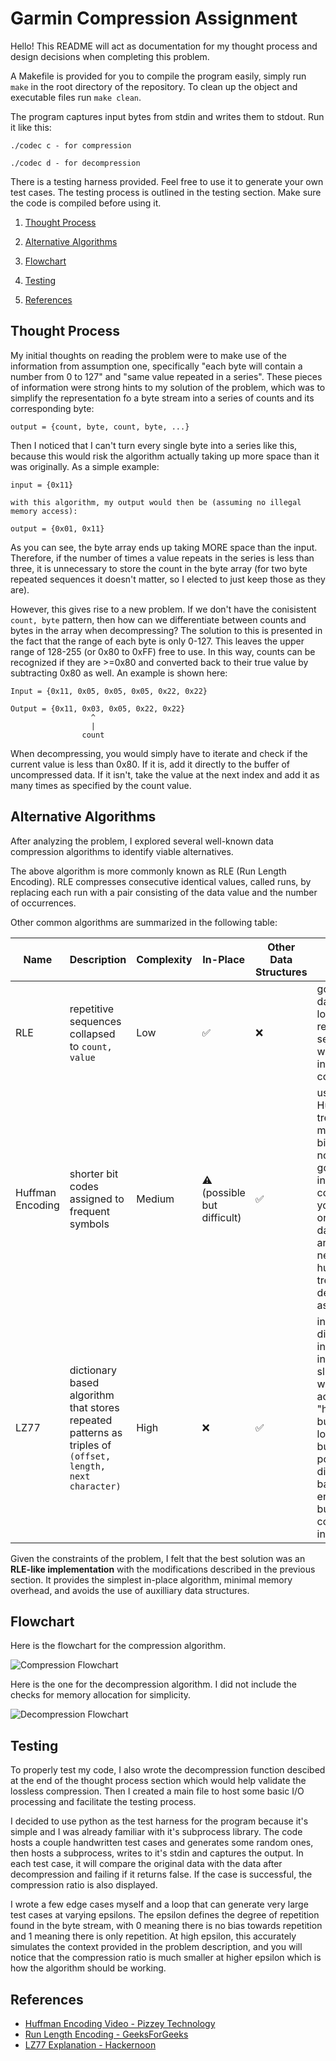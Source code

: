 # Garmin Compression Assignment

Hello! This README will act as documentation for my thought process and design decisions when completing this problem. 

A Makefile is provided for you to compile the program easily, simply run `make` in the root directory of the repository. To clean up the object and executable files run `make clean`.

The program captures input bytes from stdin and writes them to stdout. Run it like this:

```
./codec c - for compression

./codec d - for decompression
```

There is a testing harness provided. Feel free to use it to generate your own test cases. The testing process is outlined in the testing section. Make sure the code is compiled before using it.

1. [Thought Process](#thought-process)

2. [Alternative Algorithms](#alternative-algorithms)

3. [Flowchart](#flowchart)

4. [Testing](#testing)

5. [References](#references)

## Thought Process

My initial thoughts on reading the problem were to make use of the information from assumption one, specifically "each byte will contain a number from 0 to 127" and "same value repeated in a series". These pieces of information were strong hints to my solution of the problem, which was to simplify the representation fo a byte stream into a series of counts and its corresponding byte:

```
output = {count, byte, count, byte, ...}
```

Then I noticed that I can't turn every single byte into a series like this, because this would risk the algorithm actually taking up more space than it was originally. As a simple example:

```
input = {0x11}

with this algorithm, my output would then be (assuming no illegal memory access):

output = {0x01, 0x11}
```

As you can see, the byte array ends up taking MORE space than the input. Therefore, if the number of times a value repeats in the series is less than three, it is unnecessary to store the count in the byte array (for two byte repeated sequences it doesn't matter, so I elected to just keep those as they are). 

However, this gives rise to a new problem. If we don't have the conisistent `count, byte` pattern, then how can we differentiate between counts and bytes in the array when decompressing? The solution to this is presented in the fact that the range of each byte is only 0-127. This leaves the upper range of 128-255 (or 0x80 to 0xFF) free to use. In this way, counts can be recognized if they are >=0x80 and converted back to their true value by subtracting 0x80 as well. An example is shown here:

```
Input = {0x11, 0x05, 0x05, 0x05, 0x22, 0x22}

Output = {0x11, 0x03, 0x05, 0x22, 0x22}
                  ^
                  |
                count
```

When decompressing, you would simply have to iterate and check if the current value is less than 0x80. If it is, add it directly to the buffer of uncompressed data. If it isn't, take the value at the next index and add it as many times as specified by the count value.

## Alternative Algorithms

After analyzing the problem, I explored several well-known data compression algorithms to identify viable alternatives.

The above algorithm is more commonly known as RLE (Run Length Encoding). RLE compresses consecutive identical values, called runs, by replacing each run with a pair consisting of the data value and the number of occurrences.

Other common algorithms are summarized in the following table:

| Name | Description | Complexity | In-Place | Other Data Structures | Notes |
|------|:-------|------|------|------|------|
| RLE | repetitive sequences collapsed to `count, value` | Low | ✅ | ❌ | good for data with lots of repetitive sequences, works well in this context |
| Huffman Encoding | shorter bit codes assigned to frequent symbols | Medium | ⚠️ (possible but difficult) | ✅ | uses a Huffman tree to store meanings of bit values, not really gonna work in this context as you can only return data size and you need a huffman tree to decompress as well |
| LZ77 | dictionary based algorithm that stores repeated patterns as triples of `(offset, length, next character)` | High | ❌ | ✅ | involves dividing the input data into a sliding window that acts as a "history" buffer and a look-ahead buffer. powerful dictionary-based encoding but too complex for in-place |


Given the constraints of the problem, I felt that the best solution was an **RLE-like implementation** with the modifications described in the previous section. It provides the simplest in-place algorithm, minimal memory overhead, and avoids the use of auxilliary data structures. 

## Flowchart

Here is the flowchart for the compression algorithm.

![Compression Flowchart](./doc/compression_garmin.drawio.png)

Here is the one for the decompression algorithm. I did not include the checks for memory allocation for simplicity.

![Decompression Flowchart](./doc/decompression_garmin.drawio.png)

## Testing

To properly test my code, I also wrote the decompression function descibed at the end of the thought process section which would help validate the lossless compression. Then I created a main file to host some basic I/O processing and facilitate the testing process.

I decided to use python as the test harness for the program because it's simple and I was already familiar with it's subprocess library. The code hosts a couple handwritten test cases and generates some random ones, then hosts a subprocess, writes to it's stdin and captures the output. In each test case, it will compare the original data with the data after decompression and failing if it returns false. If the case is successful, the compression ratio is also displayed. 

I wrote a few edge cases myself and a loop that can generate very large test cases at varying epsilons. The epsilon defines the degree of repetition found in the byte stream, with 0 meaning there is no bias towards repetition and 1 meaning there is only repetition. At high epsilon, this accurately simulates the context provided in the problem description, and you will notice that the compression ratio is much smaller at higher epsilon which is how the algorithm should be working.


## References

- [Huffman Encoding Video - Pizzey Technology](https://www.youtube.com/watch?v=iEm1NRyEe5c)
- [Run Length Encoding - GeeksForGeeks](https://www.geeksforgeeks.org/dsa/run-length-encoding/)
- [LZ77 Explanation - Hackernoon](https://hackernoon.com/how-lz77-data-compression-works-yk113te0)